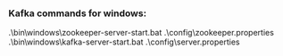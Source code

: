 ### Kafka commands for windows:
.\bin\windows\zookeeper-server-start.bat .\config\zookeeper.properties \
.\bin\windows\kafka-server-start.bat .\config\server.properties
